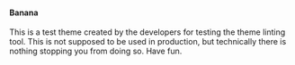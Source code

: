 #### Banana

This is a test theme created by the developers for testing the theme linting tool. This is not supposed to be used in production, but technically there is nothing stopping you from doing so. Have fun.